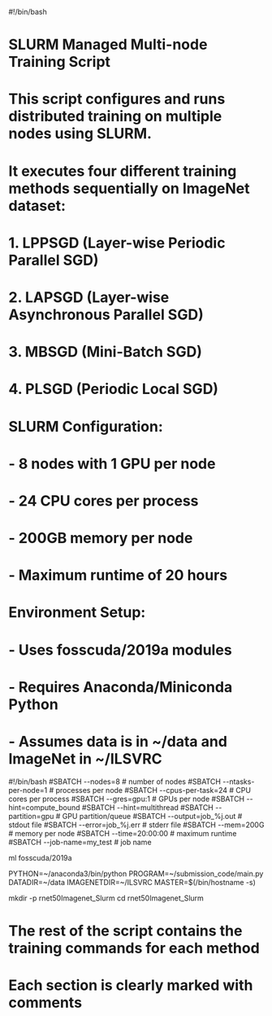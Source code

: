 #!/bin/bash
# SLURM Managed Multi-node Training Script
#
# This script configures and runs distributed training on multiple nodes using SLURM.
# It executes four different training methods sequentially on ImageNet dataset:
# 1. LPPSGD (Layer-wise Periodic Parallel SGD)
# 2. LAPSGD (Layer-wise Asynchronous Parallel SGD)
# 3. MBSGD (Mini-Batch SGD)
# 4. PLSGD (Periodic Local SGD)
#
# SLURM Configuration:
# - 8 nodes with 1 GPU per node
# - 24 CPU cores per process
# - 200GB memory per node
# - Maximum runtime of 20 hours
#
# Environment Setup:
# - Uses fosscuda/2019a modules
# - Requires Anaconda/Miniconda Python
# - Assumes data is in ~/data and ImageNet in ~/ILSVRC

#!/bin/bash
#SBATCH --nodes=8               # number of nodes
#SBATCH --ntasks-per-node=1     # processes per node
#SBATCH --cpus-per-task=24      # CPU cores per process
#SBATCH --gres=gpu:1            # GPUs per node
#SBATCH --hint=compute_bound
#SBATCH --hint=multithread
#SBATCH --partition=gpu         # GPU partition/queue
#SBATCH --output=job_%j.out     # stdout file
#SBATCH --error=job_%j.err      # stderr file
#SBATCH --mem=200G             # memory per node
#SBATCH --time=20:00:00        # maximum runtime
#SBATCH --job-name=my_test     # job name

ml fosscuda/2019a

PYTHON=~/anaconda3/bin/python
PROGRAM=~/submission_code/main.py
DATADIR=~/data
IMAGENETDIR=~/ILSVRC
MASTER=$(/bin/hostname -s)

mkdir -p rnet50Imagenet_Slurm
cd rnet50Imagenet_Slurm

# The rest of the script contains the training commands for each method
# Each section is clearly marked with comments